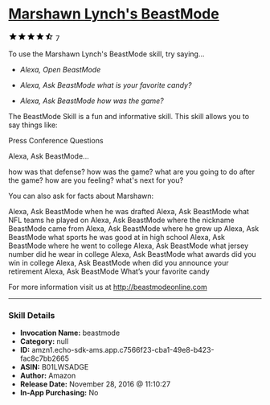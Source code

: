 # [Marshawn Lynch's BeastMode](http://alexa.amazon.com/#skills/amzn1.echo-sdk-ams.app.c7566f23-cba1-49e8-b423-fac8c7bb2665)
![4.2 stars](../../images/ic_star_black_18dp_1x.png)![4.2 stars](../../images/ic_star_black_18dp_1x.png)![4.2 stars](../../images/ic_star_black_18dp_1x.png)![4.2 stars](../../images/ic_star_black_18dp_1x.png)![4.2 stars](../../images/ic_star_half_black_18dp_1x.png) 7

To use the Marshawn Lynch's BeastMode skill, try saying...

* *Alexa, Open BeastMode*

* *Alexa, Ask BeastMode what is your favorite candy?*

* *Alexa, Ask BeastMode how was the game?*

The BeastMode Skill is a fun and informative skill. This skill allows you to say things like: 

Press Conference Questions

Alexa, Ask BeastMode... 

how was that defense?
how was the game?
what are you going to do after the game?
how are you feeling?
what's next for you?

You can also ask for facts about Marshawn:

Alexa, Ask BeastMode when he was drafted
Alexa, Ask BeastMode what NFL teams he played on
Alexa, Ask BeastMode where the nickname BeastMode came from 
Alexa, Ask BeastMode where he grew up
Alexa, Ask BeastMode what sports he was good at in high school
Alexa, Ask BeastMode where he went to college
Alexa, Ask BeastMode what jersey number did he wear in college
Alexa, Ask BeastMode what awards did you win in college
Alexa, Ask BeastMode when did you announce your retirement
Alexa, Ask BeastMode What’s your favorite candy

For more information visit us at http://beastmodeonline.com

***

### Skill Details

* **Invocation Name:** beastmode
* **Category:** null
* **ID:** amzn1.echo-sdk-ams.app.c7566f23-cba1-49e8-b423-fac8c7bb2665
* **ASIN:** B01LWSADGE
* **Author:** Amazon
* **Release Date:** November 28, 2016 @ 11:10:27
* **In-App Purchasing:** No
